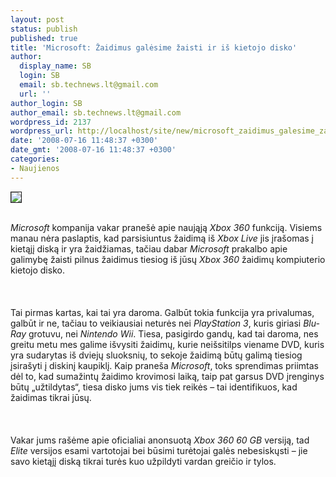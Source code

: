 ```yaml
---
layout: post
status: publish
published: true
title: 'Microsoft: Žaidimus galėsime žaisti ir iš kietojo disko'
author:
  display_name: SB
  login: SB
  email: sb.technews.lt@gmail.com
  url: ''
author_login: SB
author_email: sb.technews.lt@gmail.com
wordpress_id: 2137
wordpress_url: http://localhost/site/new/microsoft_zaidimus_galesime_zaisti_ir_is_kietojo_disko/
date: '2008-07-16 11:48:37 +0300'
date_gmt: '2008-07-16 11:48:37 +0300'
categories:
- Naujienos
---
```

<div class="imgright"><img src="http://tbn0.google.com/images?q=tbn:qQsoCnI0DyP9FM:http://lastshepard.files.wordpress.com/2008/05/xbox-360-logo.jp" border="1"></div>
<p><br><i>Microsoft</i> kompanija vakar pranešė apie naująją <i>Xbox 360</i> funkciją. Visiems manau nėra paslaptis, kad parsisiuntus žaidimą iš <i>Xbox Live</i> jis įrašomas į kietąjį diską ir yra žaidžiamas, tačiau dabar <i>Microsoft</i> prakalbo apie galimybę žaisti pilnus žaidimus tiesiog iš jūsų <i>Xbox 360</i> žaidimų kompiuterio kietojo disko.<br />
<br><br />
<br>Tai pirmas kartas, kai tai yra daroma. Galbūt tokia funkcija yra privalumas, galbūt ir ne, tačiau to veikiausiai neturės nei <i>PlayStation 3</i>, kuris giriasi <i>Blu-Ray</i> grotuvu, nei <i>Nintendo Wii</i>. Tiesa, pasigirdo gandų, kad tai daroma, nes greitu metu mes galime išvysiti žaidimų, kurie neišsitilps viename DVD, kuris yra sudarytas iš dviejų sluoksnių, to sekoje žaidimą būtų galimą tiesiog įsirašyti į diskinį kaupiklį. Kaip praneša <i>Microsoft</i>, toks sprendimas priimtas dėl to, kad sumažintų žaidimo krovimosi laiką, taip pat garsus DVD įrenginys būtų „užtildytas“, tiesa disko jums vis tiek reikės – tai identifikuos, kad žaidimas tikrai jūsų.<br />
<br><br />
<br>Vakar jums rašėme apie oficialiai anonsuotą <i>Xbox 360 60 GB</i> versiją, tad <i>Elite</i> versijos esami vartotojai bei būsimi turėtojai galės nebesiskųsti – jie savo kietąjį diską tikrai turės kuo užpildyti vardan greičio ir tylos.<br />
<br><br />
<br><br />
<br></p>
